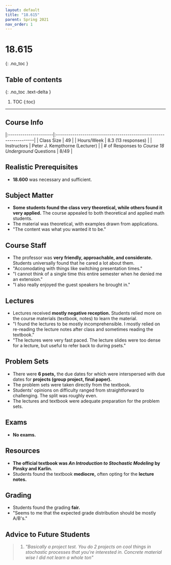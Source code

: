 ```yaml
---
layout: default
title: "18.615"
parent: Spring 2021
nav_order: 1
---
```


# 18.615

{: .no_toc }

## Table of contents

{: .no_toc .text-delta }

1. TOC
   {:toc}

---

## Course Info

|:----------------------|:-------------------------------------------------------------------|
| Class Size | 49 |
| Hours/Week | 8.3 (13 responses) |
| Instructors | Peter J. Kempthorne (Lecturer) |
| # of Responses to _Course 18 Underground_ Questions | 8/49 |

## Realistic Prerequisites

- **18.600** was necessary and sufficient.

## Subject Matter

- **Some students found the class very theoretical, while others found it very applied.** The course appealed to both theoretical and applied math students.
- The material was theoretical, with examples drawn from applications.
- "The content was what you wanted it to be."

## Course Staff

- The professor was **very friendly, approachable, and considerate.** Students universally found that he cared a lot about them.
- "Accomodating with things like switching presentation times."
- "I cannot think of a single time this entire semester when he denied me an extension."
- "I also really enjoyed the guest speakers he brought in."

## Lectures

- Lectures received **mostly negative reception.** Students relied more on the course materials (textbook, notes) to learn the material.
- "I found the lectures to be mostly incomprehensible. I mostly relied on re-reading the lecture notes after class and sometimes reading the textbook."
- "The lectures were very fast paced. The lecture slides were too dense for a lecture, but useful to refer back to during psets."

## Problem Sets

- There were **6 psets,** the due dates for which were interspersed with due dates for **projects (group project, final paper).**
- The problem sets were taken directly from the textbook.
- Students' opinions on difficulty ranged from straightforward to challenging. The split was roughly even.
- The lectures and textbook were adequate preparation for the problem sets.

## Exams

- **No exams.**

## Resources

- **The official textbook was _An Introduction to Stochastic Modeling_ by Pinsky and Karlin.**
- Students found the textbook **mediocre,** often opting for the **lecture notes.**

## Grading

- Students found the grading **fair.**
- "Seems to me that the expected grade distribution should be mostly A/B's."

## Advice to Future Students

> 1. _"Basically a project test. You do 2 projects on cool things in stochastic processes that you're interested in. Concrete material wise I did not learn a whole ton"_

<!--
## Syllabus

Click [**here**](/assets/files/615_Syllabus_Spring2021.pdf) for a PDF of this course's syllabus. -->
